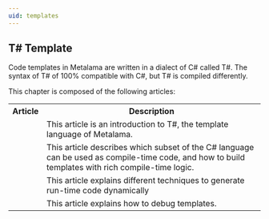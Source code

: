 ```yaml
---
uid: templates
---
```


## T# Template

Code templates in Metalama are written in a dialect of C# called T#. The syntax of T# of 100% compatible with C#, but T# is compiled differently.

This chapter is composed of the following articles:

<table>
    <tr>
        <th>Article</th>
        <th>Description</th>
    <tr>
    <tr>
        <td>
            <xref:template-overview>
        </td>
        <td>
             This article is an introduction to T#, the template language of Metalama.
        </td>
    </tr>    
    <tr>
        <td>
            <xref:template-compile-time>
        </td>
        <td>
             This article describes which subset of the C# language can be used as compile-time code, and how to build templates with rich compile-time logic.             
        </td>
    </tr>    
    <tr>
        <td>
            <xref:template-dynamic-code>
        </td>
        <td>
            This article explains different techniques to generate run-time code dynamically
        </td>
    </tr>
    <tr>
        <td>
            <xref:debugging-aspects>
        </td>
        <td>
            This article explains how to debug templates.
        </td>
    </tr>
</table>   
